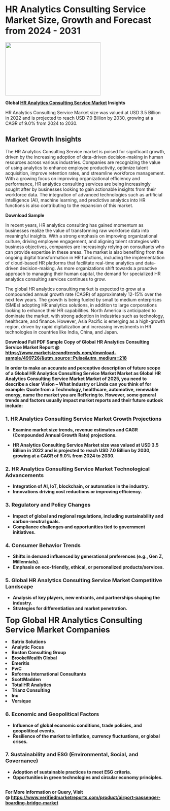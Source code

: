 <H1>HR Analytics Consulting Service Market Size, Growth and Forecast from 2024 - 2031</H1><img class="aligncenter size-medium wp-image-584254" src="https://thirdeyenews.in/wp-content/uploads/2024/09/Global-Market-Research-300x168.jpeg" alt="" width="300" height="168" /><p><strong>Global&nbsp;<a href="https://www.marketsizeandtrends.com/download-sample/499726/&amp;utm_source=Pulse&amp;utm_medium=218">HR Analytics Consulting Service Market</a> Insights</strong></p><p>HR Analytics Consulting Service Market size was valued at USD 3.5 Billion in 2022 and is projected to reach USD 7.0 Billion by 2030, growing at a CAGR of 9.0% from 2024 to 2030.</p><p><h2>Market Growth Insights</h2> <p>The HR Analytics Consulting Service market is poised for significant growth, driven by the increasing adoption of data-driven decision-making in human resources across various industries. Companies are recognizing the value of using analytics to enhance employee productivity, optimize talent acquisition, improve retention rates, and streamline workforce management. With a growing focus on improving organizational efficiency and performance, HR analytics consulting services are being increasingly sought after by businesses looking to gain actionable insights from their workforce data. The integration of advanced technologies such as artificial intelligence (AI), machine learning, and predictive analytics into HR functions is also contributing to the expansion of this market.</p> <p><strong>Download Sample</strong></p> <p>In recent years, HR analytics consulting has gained momentum as businesses realize the value of transforming raw workforce data into meaningful insights. With a strong emphasis on improving organizational culture, driving employee engagement, and aligning talent strategies with business objectives, companies are increasingly relying on consultants who can provide expertise in these areas. The market is also benefiting from the ongoing digital transformation in HR functions, including the implementation of cloud-based HR platforms that facilitate real-time analytics and data-driven decision-making. As more organizations shift towards a proactive approach to managing their human capital, the demand for specialized HR analytics consulting services continues to grow.</p> <p>The global HR analytics consulting market is expected to grow at a compounded annual growth rate (CAGR) of approximately 12-15% over the next few years. The growth is being fueled by small to medium enterprises (SMEs) adopting HR analytics solutions, in addition to large corporations looking to enhance their HR capabilities. North America is anticipated to dominate the market, with strong adoption in industries such as technology, healthcare, and finance. However, Asia Pacific is emerging as a high-growth region, driven by rapid digitalization and increasing investments in HR technologies in countries like India, China, and Japan.</p> <p><strong></p><p><span class=""><strong>Download Full PDF Sample Copy of Global HR Analytics Consulting Service Market Report</strong> @ <a href="https://www.marketsizeandtrends.com/download-sample/499726/&amp;utm_source=Pulse&amp;utm_medium=218" target="_blank">https://www.marketsizeandtrends.com/download-sample/499726/&amp;utm_source=Pulse&amp;utm_medium=218</a></span></p><p>In order to make an accurate and perceptive description of future scope of a Global&nbsp;HR Analytics Consulting Service Market Market as Global&nbsp;HR Analytics Consulting Service Market Market of 2025, you need to describe a clear Vision &ndash; What Industry or Linda can you think of for example: Quote from a Technology, healthcare, automotive, renewable energy, name the market you are Reffering to. However, some general trends and factors usually impact market reports and their future outlook include:</p><h3>1.&nbsp;<strong>HR Analytics Consulting Service Market Growth Projections</strong></h3><ul><li>Examine market size trends, revenue estimates and CAGR (Compounded Annual Growth Rate) projections.</li><li><p>HR Analytics Consulting Service Market size was valued at USD 3.5 Billion in 2022 and is projected to reach USD 7.0 Billion by 2030, growing at a CAGR of 9.0% from 2024 to 2030.</p></li></ul><h3>2.&nbsp;<strong>HR Analytics Consulting Service Market Technological Advancements</strong></h3><ul><li>Integration of AI, IoT, blockchain, or automation in the industry.</li><li>Innovations driving cost reductions or improving efficiency.</li></ul><h3>3.&nbsp;<strong>Regulatory and Policy Changes</strong></h3><ul><li>Impact of global and regional regulations, including sustainability and carbon-neutral goals.</li><li>Compliance challenges and opportunities tied to government initiatives.</li></ul><h3>4.&nbsp;<strong>Consumer Behavior Trends</strong></h3><ul><li>Shifts in demand influenced by generational preferences (e.g., Gen Z, Millennials).</li><li>Emphasis on eco-friendly, ethical, or personalized products/services.</li></ul><h3>5.&nbsp;<strong>Global HR Analytics Consulting Service Market Competitive Landscape</strong></h3><ul><li>Analysis of key players, new entrants, and partnerships shaping the industry.</li><li>Strategies for differentiation and market penetration.</li></ul><p data-pm-slice="1 1 []"><span style="color: inherit; font-family: inherit; font-size: 25px;">Top Global HR Analytics Consulting Service Market Companies</span></p><div class="" data-test-id=""><p><li>Satrix Solutions</li><li> Analytic Focus</li><li> Boston Consulting Group</li><li> BrookeWealth Global</li><li> Emeritis</li><li> PwC</li><li> Reforma International Consultants</li><li> ScottMadden</li><li> Total HR Analytics</li><li> Trianz Consulting</li><li> Inc</li><li> Versique</li></p></div><h3>6.&nbsp;<strong>Economic and Geopolitical Factors</strong></h3><ul><li>Influence of global economic conditions, trade policies, and geopolitical events.</li><li>Resilience of the market to inflation, currency fluctuations, or global crises.</li></ul><h3>7.&nbsp;<strong>Sustainability and ESG (Environmental, Social, and Governance)</strong></h3><ul><li>Adoption of sustainable practices to meet ESG criteria.</li><li>Opportunities in green technologies and circular economy principles.</li></ul><h2><strong style="font-size: 14px;">For More Information or Query, Visit @&nbsp;</strong><a style="background-color: #ffffff; font-size: 14px;" href="https://www.marketsizeandtrends.com/report/hr-analytics-consulting-service-market/" target="_blank">https://www.verifiedmarketreports.com/product/airport-passenger-boarding-bridge-market</a></h2>
